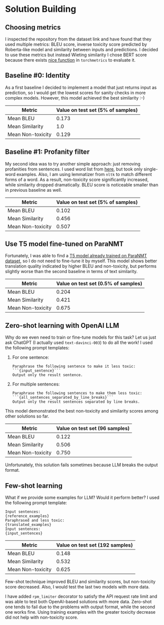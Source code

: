 # Solution Building

## Choosing metrics

I inspected the repository from the dataset link and have found that they used multiple metrics:
BLEU score, inverse toxicity score predicted by Roberta-like model and similarity between inputs
and predictions. I decided to use these metrics but instead Wieting similarity I chose BERT score
because there
exists [nice function](https://torchmetrics.readthedocs.io/en/stable/text/bert_score.html#torchmetrics.functional.text.bert.bert_score)
in `torchmetrics` to evaluate it.

## Baseline #0: Identity

As a first baseline I decided to implement a model that just returns input as prediction, so I would
get the lowest scores for sanity checks in more complex models. However, this
model achieved the best similarity :-)

| Metric            | Value on test set (5% of samples) |
|-------------------|-----------------------------------|
| Mean BLEU         | 0.173                             |
| Mean Similarity   | 1.0                               |
| Mean Non-toxicity | 0.129                             |

## Baseline #1: Profanity filter

My second idea was to try another simple approach: just removing profanities from sentences. I used
word list from [here](https://github.com/surge-ai/profanity/blob/main/profanity_en.csv), but took
only single-word examples. Also, I am using lemmatizer from `nltk` to match different forms of a
word.
As a result, non-toxicity score significantly increased, while similarity dropped dramatically. BLEU
score is noticeable smaller than in previous baseline as well.

| Metric            | Value on test set (5% of samples) |
|-------------------|-----------------------------------|
| Mean BLEU         | 0.102                             |
| Mean Similarity   | 0.456                             |
| Mean Non-toxicity | 0.507                             |

## Use T5 model fine-tuned on ParaNMT

Fortunately, I was able to find
a [T5 model already trained on ParaNMT dataset](https://huggingface.co/s-nlp/t5-paranmt-detox), so I
do not need to fine-tune it by myself.
This model shows better translation quality indicated by higher BLEU and non-toxicity, but performs
slightly worse than the second baseline in terms of text similarity.

| Metric            | Value on test set (0.5% of samples) |
|-------------------|-------------------------------------|
| Mean BLEU         | 0.204                               |
| Mean Similarity   | 0.421                               |
| Mean Non-toxicity | 0.675                               |

## Zero-shot learning with OpenAI LLM

Why do we even need to train or fine-tune models for this task? Let us just ask ChatGPT (I actually
used `text-davinci-003`) to do all the work! I used the following prompt templates:

1. For one sentence:
    ```
   Paraphrase the following sentence to make it less toxic:
   ```{input_sentence}```
   Output only the result sentence.
   ```
2. For multiple sentences:
    ```
   Paraphrase the following sentences to make them less toxic:
   ```{all_sentences_separated_by_line_breaks}```
   Output only the result sentences separated by line breaks.
   ```

This model demonstrated the best non-toxicity and similarity scores among other solutions so far.

| Metric            | Value on test set (96 samples) |
|-------------------|--------------------------------|
| Mean BLEU         | 0.122                          |
| Mean Similarity   | 0.506                          |
| Mean Non-toxicity | 0.750                          |

Unfortunately, this solution fails sometimes because LLM breaks the output format.

## Few-shot learning

What if we provide some examples for LLM? Would it perform better?
I used the following prompt template:

```
Input sentences:
{reference_examples}
Paraphrased and less toxic:
{translated_examples}
Input sentences:
{input_sentences}
```

| Metric            | Value on test set (192 samples) |
|-------------------|---------------------------------|
| Mean BLEU         | 0.148                           |
| Mean Similarity   | 0.532                           |
| Mean Non-toxicity | 0.625                           |

Few-shot technique improved BLEU and similarity scores, but non-toxicity score decreased. Also, I
would
test the last two models with more data.

I have added `rpm_limiter` decorator to satisfy the API request rate limit and was able to test both
OpenAI-based solutions with more data.
Zero-shot one tends to fail due to the problems with output format, while the second one works fine.
Using training examples with the greater toxicity decrease did not help with non-toxicity score. 